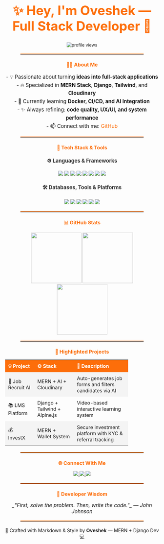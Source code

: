 <!-- TYPING INTRO HEADER -->
<h1 align="center" style="font-size: 3em; color: #FD6E0A;">✨ Hey, I'm Oveshek — Full Stack Developer 🚀</h1>



<p align="center">
  <img src="https://komarev.com/ghpvc/?username=oveshak&label=Profile+Views&color=FD6E0A&style=flat-square" alt="profile views"/>
</p>



<hr style="border-top: 2px solid #FD6E0A; width: 80%; margin: 20px auto;">

<!-- ABOUT -->
<h3 align="center" style="color: #FD6E0A;">👨‍💻 About Me</h3>
<p align="center" style="font-size: 1.2em; line-height: 1.6;">
  - 💡 Passionate about turning <b>ideas into full-stack applications</b><br>
  - 🔥 Specialized in <b>MERN Stack</b>, <b>Django</b>, <b>Tailwind</b>, and <b>Cloudinary</b><br>
  - 🧠 Currently learning <b>Docker, CI/CD, and AI Integration</b><br>
  - ✨ Always refining: <b>code quality, UX/UI, and system performance</b><br>
  - 📫 Connect with me: <a href="https://github.com/oveshak" style="color: #FD6E0A; text-decoration: none;">GitHub</a>
</p>

<hr style="border-top: 2px solid #FD6E0A; width: 80%; margin: 20px auto;">

<!-- TECH STACK SECTION -->
<h3 align="center" style="color: #FD6E0A;">🧰 Tech Stack & Tools</h3>

<h4 align="center" style="font-size: 1.2em; color: #333;">⚙️ Languages & Frameworks</h4>
<p align="center">
  <img src="https://img.shields.io/badge/JavaScript-F7DF1E?style=for-the-badge&logo=javascript&logoColor=black" />
  <img src="https://img.shields.io/badge/TypeScript-007ACC?style=for-the-badge&logo=typescript&logoColor=white" />
  <img src="https://img.shields.io/badge/Python-306998?style=for-the-badge&logo=python&logoColor=white" />
  <img src="https://img.shields.io/badge/Django-092E20?style=for-the-badge&logo=django&logoColor=white" />
  <img src="https://img.shields.io/badge/Node.js-339933?style=for-the-badge&logo=node.js&logoColor=white" />
  <img src="https://img.shields.io/badge/Express-000000?style=for-the-badge&logo=express&logoColor=white" />
  <img src="https://img.shields.io/badge/React-20232A?style=for-the-badge&logo=react&logoColor=61DAFB" />
  <img src="https://img.shields.io/badge/Tailwind-38B2AC?style=for-the-badge&logo=tailwindcss&logoColor=white" />
</p>

<h4 align="center" style="font-size: 1.2em; color: #333;">🛠 Databases, Tools & Platforms</h4>
<p align="center">
  <img src="https://img.shields.io/badge/MongoDB-4EA94B?style=for-the-badge&logo=mongodb&logoColor=white" />
  <img src="https://img.shields.io/badge/PostgreSQL-4169E1?style=for-the-badge&logo=postgresql&logoColor=white" />
  <img src="https://img.shields.io/badge/Cloudinary-3448C5?style=for-the-badge&logo=cloudinary&logoColor=white" />
  <img src="https://img.shields.io/badge/Git-F05032?style=for-the-badge&logo=git&logoColor=white" />
  <img src="https://img.shields.io/badge/Docker-2496ED?style=for-the-badge&logo=docker&logoColor=white" />
  <img src="https://img.shields.io/badge/VSCode-007ACC?style=for-the-badge&logo=visualstudiocode&logoColor=white" />
</p>

<hr style="border-top: 2px solid #FD6E0A; width: 80%; margin: 20px auto;">

<!-- STATS SECTION -->
<h3 align="center" style="color: #FD6E0A;">📊 GitHub Stats</h3>
<div align="center">
  <img src="https://github-readme-stats.vercel.app/api?username=oveshak&show_icons=true&theme=radical&border_radius=15&count_private=true" height="165"/>
  <img src="https://streak-stats.demolab.com?user=oveshak&theme=radical&border_radius=15" height="165"/>
</div>

<div align="center">
  <img src="https://github-readme-stats.vercel.app/api/top-langs/?username=oveshak&layout=compact&theme=radical&border_radius=15" height="165"/>
</div>

<hr style="border-top: 2px solid #FD6E0A; width: 80%; margin: 20px auto;">

<!-- FEATURED PROJECTS -->
<!-- FEATURED PROJECTS -->
<h3 align="center" style="color: #FD6E0A;">🚀 Highlighted Projects</h3>
<table align="center" style="border-collapse: collapse; width: 80%;">
  <tr style="background-color: #FD6E0A; color: white;">
    <th style="padding: 10px; text-align: left;">💡 Project</th>
    <th style="padding: 10px; text-align: left;">⚙️ Stack</th>
    <th style="padding: 10px; text-align: left;">📄 Description</th>
  </tr>
  <tr style="background-color: #f4f4f4;">
    <td style="padding: 10px;">🔎 Job Recruit AI</td>
    <td style="padding: 10px;">MERN + AI + Cloudinary</td>
    <td style="padding: 10px;">Auto-generates job forms and filters candidates via AI</td>
  </tr>
  <tr>
    <td style="padding: 10px;">📚 LMS Platform</td>
    <td style="padding: 10px;">Django + Tailwind + Alpine.js</td>
    <td style="padding: 10px;">Video-based interactive learning system</td>
  </tr>
  <tr style="background-color: #f4f4f4;">
    <td style="padding: 10px;">💰 InvestX</td>
    <td style="padding: 10px;">MERN + Wallet System</td>
    <td style="padding: 10px;">Secure investment platform with KYC & referral tracking</td>
  </tr>
</table>

<hr style="border-top: 2px solid #FD6E0A; width: 80%; margin: 20px auto;">

<!-- CONNECT -->
<h3 align="center" style="color: #FD6E0A;">🌐 Connect With Me</h3>
<p align="center">
  <a href="https://github.com/oveshak" target="_blank">
    <img src="https://img.shields.io/badge/GitHub-black?style=for-the-badge&logo=github&logoColor=white" />
  </a>
  <a href="mailto:oveshaktoton9999@gmail.com">
    <img src="https://img.shields.io/badge/Gmail-D14836?style=for-the-badge&logo=gmail&logoColor=white" />
  </a>
  <a href="[https://linkedin.com/in/your-link](https://www.linkedin.com/in/oveshek-kundu-toton-39862724b/)">
    <img src="https://img.shields.io/badge/LinkedIn-0077B5?style=for-the-badge&logo=linkedin&logoColor=white" />
  </a>
</p>

<hr style="border-top: 2px solid #FD6E0A; width: 80%; margin: 20px auto;">

<!-- FINAL QUOTE -->
<h3 align="center" style="color: #FD6E0A;">💬 Developer Wisdom</h3>
<p align="center" style="font-style: italic; font-size: 1.2em;">
  _"First, solve the problem. Then, write the code."_ — John Johnson
</p>

<hr style="border-top: 2px solid #FD6E0A; width: 80%; margin: 20px auto;">

<p align="center" style="font-size: 1.1em;">
  🚀 Crafted with Markdown & Style by <b>Oveshek</b> — MERN + Django Dev 💻
</p>
